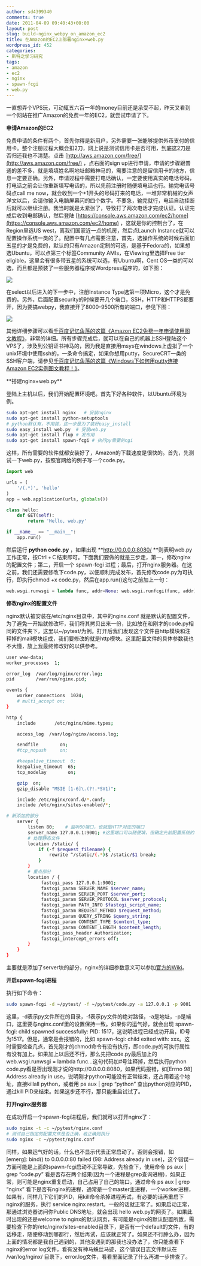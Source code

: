 ```yaml
---
author: sd4399340
comments: true
date: 2011-04-09 09:40:43+00:00
layout: post
slug: build-nginx_webpy_on_amazon_ec2
title: 在Amazon的EC2上部署nginx+web.py
wordpress_id: 452
categories:
- 斯特之学习研究
tags:
- amazon
- ec2
- nginx
- spawn-fcgi
- web.py
---
```


一直想弄个VPS玩，可动辄五六百一年的money目前还是承受不起，昨天又看到一个网站在推广Amazon的免费一年的EC2，就尝试申请了下。

**申请Amazon的EC2**

免费申请的条件有两个，首先你得是新用户，另外需要一张能够提供外币支付的信用卡。整个注册过程大概会扣2刀，网上说是测试信用卡是否可用，到底这2刀是否归还我也不清楚。点击 [http://aws.amazon.com/free/](http://aws.amazon.com/free/) ，点右面的sign up进行申请，申请的步骤跟普通的差不多，就是填填姓名啊地址邮箱神马的，需要注意的是留信用卡的地方，信息一定要正确。另外，申请过程中需要打电话确认，一定要使用真实的电话号码，打电话之前会让你重新填写电话的，所以先前注册时随便填电话也行。输完电话号码点call me now，就会收到一个+1开头的号码打来的电话，一堆非常机械的女声洋文以后，会请你输入电脑屏幕闪的四个数字。不要急，输完就行，电话自动挂断后就可以继续注册。我当时就是太紧张了，导致打了两次电话才完成认证。认证完成后收到电邮确认，然后登陆 [https://console.aws.amazon.com/ec2/home](https://console.aws.amazon.com/ec2/home) ，这就是你的控制台了，在Region里选US west，离我们国家近一点的机房，然后点Launch Instance就可以配置操作系统一类的了。配置中有几点需要注意，首先，选操作系统的时候右面加五星的才是免费的，默认的只有Amazon定制的可选，是基于Fedora的，如果想选Ubuntu，可以点第三个标签Community AMIs，在Viewing里选择Free tier eligible，这里会有很多带五星的系统可以选，有Ubuntu啊，Cent OS一类的可以选，而且都是预装了一些服务器程序或Wordpress程序的，如下图：

[![](http://pinkyjie.com/wordpress/wp-content/uploads/2011/04/selectos-300x157.png)](http://pinkyjie.com/wordpress/wp-content/uploads/2011/04/selectos.png)

在select以后进入的下一步中，注册Instance Type选第一项Micro，这个才是免费的。另外，后面配置security的时候要开几个端口，SSH，HTTP和HTTPS都要开，因为要搞webpy，我直接开了8000-9500所有的端口，参见下图：

[![](http://pinkyjie.com/wordpress/wp-content/uploads/2011/04/security-300x122.png)](http://pinkyjie.com/wordpress/wp-content/uploads/2011/04/security.png)

其他详细步骤可以看[千百度记忆角落的这篇《Amazon EC2免费一年申请使用图文教程》](http://www.baidu.com.ru/archives/556.html)，非常的详细。所有步骤完成后，就可以在自己的机器上SSH登陆这个VPS了，涉及到公钥证书神马的，因为我是直接用msys在windows上虚拟了一个unix环境中使用ssh的，一条命令搞定，如果你想用putty，SecureCRT一类的SSH客户端，请参见[千百度记忆角落的这篇《Windows下如何用putty连接Amazon EC2实例图文教程！》](http://www.baidu.com.ru/archives/573.html)。

<!-- more -->**搭建nginx+web.py**

登陆上主机以后，我们开始配置环境吧。首先下好各种软件，以Ubuntu环境为例。

```bash
sudo apt-get install nginx   # 安装nginx
sudo apt-get install python-setuptools
# python默认有，不用装，这一步是为了装好easy_install
sudo easy_install web.py  # 安装web.py
sudo apt-get install flup # 发布用
sudo apt-get install spawn-fcgi # 执行py需要的cgi
```

这样，所有需要的软件就都安装好了，Amazon的下载速度是很快的。首先，先测试一下web.py，按照官网给的例子写一个code.py。

```python
import web

urls = (
    '/(.*)', 'hello'
)
app = web.application(urls, globals())

class hello:
    def GET(self):
        return 'Hello, web.py'

if __name__ == "__main__":
    app.run()
```

然后运行 **python code.py** ，如果出现 **http://0.0.0.0:8080/ **则表明web.py工作正常，按Ctrl +Ｃ结束即可。下面我们要做的就是三步走，第一，修改nginx的配置文件；第二，开启一个 spawn-fcgi 进程；最后，打开nginx服务器。在这之前，我们还需要修改下code.py，以便顺利完成发布，首先修改code.py为可执行，即执行chmod +x code.py，然后在app.run()这句之前加上一句：

```python
web.wsgi.runwsgi = lambda func, addr=None: web.wsgi.runfcgi(func, addr)
```

**修改nginx的配置文件**

nginx默认被安装在/etc/nginx目录中，其中的nginx.conf 就是默认的配置文件，为了避免一开始就修改坏，我们将其拷贝出来一份，比如放在和刚才的code.py相同的文件夹下，这里以~/pytest/为例。打开后我们发现这个文件由http模块和注释掉的mail模块组成，我们要修改的就是http模块。这里配置文件的具体参数我也不大懂，放上我最终修改好的以供参考。

```bash
user www-data;
worker_processes  1;

error_log  /var/log/nginx/error.log;
pid        /var/run/nginx.pid;

events {
    worker_connections  1024;
    # multi_accept on;
}

http {
    include       /etc/nginx/mime.types;

    access_log  /var/log/nginx/access.log;

    sendfile        on;
    #tcp_nopush     on;

    #keepalive_timeout  0;
    keepalive_timeout  65;
    tcp_nodelay        on;

    gzip  on;
    gzip_disable "MSIE [1-6]\.(?!.*SV1)";

    include /etc/nginx/conf.d/*.conf;
    include /etc/nginx/sites-enabled/*;

# 新添加的部分
    server {
        listen 80;    # 监听80端口，也就是HTTP对应的端口
        server_name 127.0.0.1:9001; #这里端口可以随便填，但确定先前配置系统的时候已开通
        # 处理静态文件
        location /static/ {
            if (-f $request_filename) {
                rewrite ^/static/(.*)$ /static/$1 break;
            }
        }
        # 重点部分
        location / {
             fastcgi_pass 127.0.0.1:9001;
             fastcgi_param SERVER_NAME $server_name;
             fastcgi_param SERVER_PORT $server_port;
             fastcgi_param SERVER_PROTOCOL $server_protocol;
             fastcgi_param PATH_INFO $fastcgi_script_name;
             fastcgi_param REQUEST_METHOD $request_method;
             fastcgi_param QUERY_STRING $query_string;
             fastcgi_param CONTENT_TYPE $content_type;
             fastcgi_param CONTENT_LENGTH $content_length;
             fastcgi_pass_header Authorization;
             fastcgi_intercept_errors off;
        }
    }
}
```

主要就是添加了server块的部分，nginx的详细参数意义可以参加[官方的Wiki](http://wiki.nginx.org/NginxChsHttpCoreModule)。

**开启spawn-fcgi进程**

执行如下命令：

```bash
sudo spawn-fcgi -d ~/pytest/ -f ~/pytest/code.py -a 127.0.0.1 -p 9001
```

这里，-d表示py文件所在的目录，-f表示py文件的绝对路径，-a是地址，-p是端口，这里要与nginx.conf里的设置保持一致。如果你的运气好，就会出现 spawn-fcgi: child spawned successfully: PID: 1517，这说明进程已经成功开启，ID号为1517。但是，通常是会报错的，比如 spawn-fcgi: child exited with: xxx。这时需要检查几点，首先刚才的chmod命令有没有执行，即code.py的可执行属性有没有加上。如果加上以后还不行，那么先把code.py最后加上的web.wsgi.runwsgi = lambda func...这句代码加#号注释掉，然后执行python code.py看是否出现刚才说的http://0.0.0.0:8080，如果代码报错，如[Errno 98] Address already in use，说明刚才python可能没有正常结束，还占用着这个地址，直接killall python，或者用 ps aux | grep “python” 查出python对应的PID，通过kill PID来结束。如果这步还不行，那只能重启试试了。

**打开nginx服务器**

在成功开启一个spawn-fcgi进程后，我们就可以打开nginx了：

```bash
sudo nginx -t -c ~/pytest/nginx.conf
# 测试自己指定的配置文件是否正确，若正确则执行
sudo nginx -c ~/pytest/nginx.conf
```

同样，如果运气好的话，什么也不显示代表正常启动了。否则会报错，如[emerg]: bind() to 0.0.0.0:80 failed (98: Address already in use)，这个错误一方面可能是上面的spawn-fcgi启动不正常导致，先检查下，使用命令 ps aux | grep “code.py” 看是否存在两个结果(因为一个进程是grep查询进程)，如果正常，则可能是nginx重复启动，自己占用了自己的端口。通过命令 ps aux | grep “nginx” 看下是否有nginx的进程，通常是一个master主进程，一个worker进程，如果有，同样几下它们的PID，用kill命令杀掉进程再试，有必要的话再重启下nginx的服务，执行 service nginx restart。一般的话就正常了。如果启动正常，那通过浏览器访问你Public DNS地址，就会出现 hello web.py的网页了。如果此时出现的还是welcome to nginx的默认网页，有可能是nginx的默认配置所致，需要检查下你的/etc/nginx/sites-enabled目录下，是否有一个default的文件，有的话移走，随便移动到哪都行，然后再试，应该就正常了。如果还不行肿么办，因为上面的情况都是我自己遇到的，其他没遇到的那我也没办法了，你只能查看下nginx的error log文件，看有没有神马蛛丝马迹，这个错误日志文件默认在 /var/log/nginx/ 目录下，error.log文件，看看里面记录了什么再进一步排查了。
